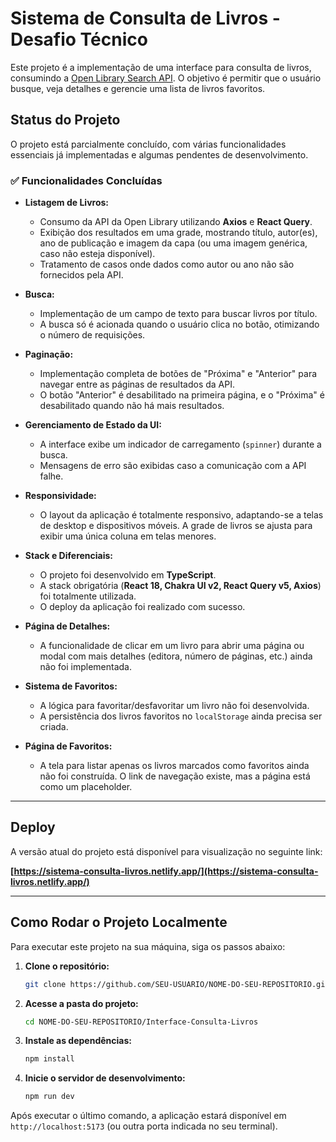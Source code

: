 # **Sistema de Consulta de Livros - Desafio Técnico**

Este projeto é a implementação de uma interface para consulta de livros, consumindo a [Open Library Search API](https://openlibrary.org/dev/docs/api/search). O objetivo é permitir que o usuário busque, veja detalhes e gerencie uma lista de livros favoritos.

## **Status do Projeto**

O projeto está parcialmente concluído, com várias funcionalidades essenciais já implementadas e algumas pendentes de desenvolvimento.

### ✅ **Funcionalidades Concluídas**

  * **Listagem de Livros:**

      * Consumo da API da Open Library utilizando **Axios** e **React Query**.
      * Exibição dos resultados em uma grade, mostrando título, autor(es), ano de publicação e imagem da capa (ou uma imagem genérica, caso não esteja disponível).
      * Tratamento de casos onde dados como autor ou ano não são fornecidos pela API.

  * **Busca:**

      * Implementação de um campo de texto para buscar livros por título.
      * A busca só é acionada quando o usuário clica no botão, otimizando o número de requisições.

  * **Paginação:**

      * Implementação completa de botões de "Próxima" e "Anterior" para navegar entre as páginas de resultados da API.
      * O botão "Anterior" é desabilitado na primeira página, e o "Próxima" é desabilitado quando não há mais resultados.

  * **Gerenciamento de Estado da UI:**

      * A interface exibe um indicador de carregamento (`spinner`) durante a busca.
      * Mensagens de erro são exibidas caso a comunicação com a API falhe.

  * **Responsividade:**

      * O layout da aplicação é totalmente responsivo, adaptando-se a telas de desktop e dispositivos móveis. A grade de livros se ajusta para exibir uma única coluna em telas menores.

  * **Stack e Diferenciais:**

      * O projeto foi desenvolvido em **TypeScript**.
      * A stack obrigatória (**React 18, Chakra UI v2, React Query v5, Axios**) foi totalmente utilizada.
      * O deploy da aplicação foi realizado com sucesso.

  * **Página de Detalhes:**

      * A funcionalidade de clicar em um livro para abrir uma página ou modal com mais detalhes (editora, número de páginas, etc.) ainda não foi implementada.

  * **Sistema de Favoritos:**

      * A lógica para favoritar/desfavoritar um livro não foi desenvolvida.
      * A persistência dos livros favoritos no `localStorage` ainda precisa ser criada.

  * **Página de Favoritos:**

      * A tela para listar apenas os livros marcados como favoritos ainda não foi construída. O link de navegação existe, mas a página está como um placeholder.

-----

## **Deploy**

A versão atual do projeto está disponível para visualização no seguinte link:

**[https://sistema-consulta-livros.netlify.app/](https://sistema-consulta-livros.netlify.app/)**

-----

## **Como Rodar o Projeto Localmente**

Para executar este projeto na sua máquina, siga os passos abaixo:

1.  **Clone o repositório:**

    ```bash
    git clone https://github.com/SEU-USUARIO/NOME-DO-SEU-REPOSITORIO.git
    ```

2.  **Acesse a pasta do projeto:**

    ```bash
    cd NOME-DO-SEU-REPOSITORIO/Interface-Consulta-Livros
    ```

3.  **Instale as dependências:**

    ```bash
    npm install
    ```

4.  **Inicie o servidor de desenvolvimento:**

    ```bash
    npm run dev
    ```

Após executar o último comando, a aplicação estará disponível em `http://localhost:5173` (ou outra porta indicada no seu terminal).
